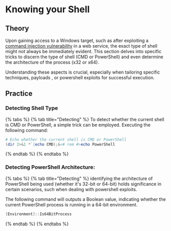 # Knowing your Shell

## Theory

Upon gaining access to a Windows target, such as after exploiting a [command injection vulnerability](../../web/web-vulnerabilities/server-side/command-injection.md) in a web service, the exact type of shell might not always be immediately evident. This section delves into specific tricks to discern the type of shell (CMD or PowerShell) and even determine the architecture of the process (x32 or x64).&#x20;

Understanding these aspects is crucial, especially when tailoring specific techniques, payloads , or powershell exploits for successful execution.

## Practice

### **Detecting Shell Type**

{% tabs %}
{% tab title="Detecting" %}
To detect whether the current shell is CMD or PowerShell, a simple trick can be employed. Executing the following command:

```powershell
# Echo whether the current shell is CMD or PowerShell
(dir 2>&1 *`|echo CMD);&<# rem #>echo PowerShell
```
{% endtab %}
{% endtabs %}

### **Detecting PowerShell Architecture:**

{% tabs %}
{% tab title="Detecting" %}
identifying the architecture of PowerShell being used (whether it's 32-bit or 64-bit) holds significance in certain scenarios, such when dealing with powershell exploits.

The following command will outputs a Boolean value, indicating whether the current PowerShell process is running in a 64-bit environment.

```powershell
[Environment]::Is64BitProcess
```
{% endtab %}
{% endtabs %}
